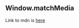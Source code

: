 ## Window.matchMedia

Link to mdn is [here](https://developer.mozilla.org/en-US/docs/Web/API/Window/matchMedia)